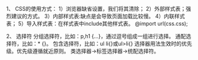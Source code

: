 1、
CSS的使用方式：
    1）浏览器缺省设置，我们将其清除；
    2）外部样式表；强烈建议的方式。
    3）内部样式表:缺点是会导致页面加载比较慢。
    4）内联样式表；
    5）导入样式表：在样式表中include其他样式表。
        @import url(css.css);

2、
选择符
分组选择符，比如：p,h1 {...}，通过逗号组成一组进行选择。
通配选择符，比如：* {}。
包含选择符，比如：ul li{}或ul>li{}
选择器用法生效时的优先级。优先级遵循就近原则。
类选择器->标签选择器->统配选择符。
